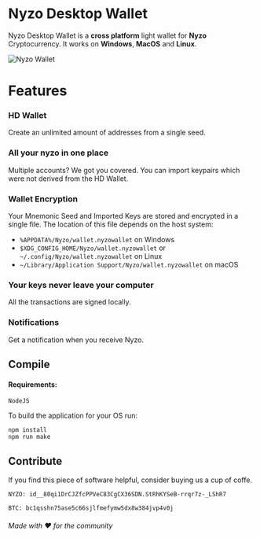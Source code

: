 
#  Nyzo Desktop Wallet

Nyzo Desktop Wallet is a  **cross platform** light wallet for **Nyzo** Cryptocurrency. It works on **Windows**, **MacOS** and **Linux**.


![Nyzo Wallet](https://i.ibb.co/4JKQPJ9/Screen-Shot-2020-05-27-at-21-33-43.png)

# Features


### HD Wallet
Create an unlimited amount of addresses from a single seed.

### All your nyzo in one place

Multiple accounts? We got you covered. You can import keypairs which were not derived from the HD Wallet.

### Wallet Encryption
Your Mnemonic Seed and Imported Keys are stored and encrypted in a single file. The location of this file depends on the host system:

-   `%APPDATA%/Nyzo/wallet.nyzowallet`  on Windows
-   `$XDG_CONFIG_HOME/Nyzo/wallet.nyzowallet`  or  `~/.config/Nyzo/wallet.nyzowallet`  on Linux
-   `~/Library/Application Support/Nyzo/wallet.nyzowallet`  on macOS

### Your keys never leave your computer

All the transactions are signed locally.

### Notifications

Get a notification when you receive Nyzo.

## Compile

#### Requirements: 
```
NodeJS
```
To build the application for your OS run:
```
npm install
npm run make
```

## Contribute
If you find this piece of software helpful, consider buying us a cup of coffe.

  `NYZO: id__80qi1DrCJZfcPPVeC83CgCX36SDN.StRhKYSeB-rrqr7z-_LShR7` 
  
  `BTC: bc1qsshn75ase5c66sjlfmefymw5dx8w384jvp4v0j` 
###### Made with ♥ for the community
